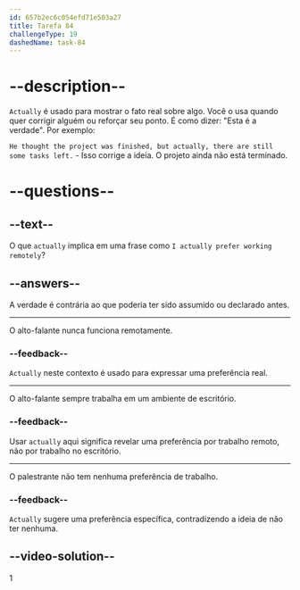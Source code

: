```yaml
---
id: 657b2ec6c054efd71e503a27
title: Tarefa 84
challengeType: 19
dashedName: task-84
---
```


# --description--

`Actually` é usado para mostrar o fato real sobre algo. Você o usa quando quer corrigir alguém ou reforçar seu ponto. É como dizer: "Esta é a verdade". Por exemplo:

`He thought the project was finished, but actually, there are still some tasks left.` - Isso corrige a ideia. O projeto ainda não está terminado.

# --questions--

## --text--

O que `actually` implica em uma frase como `I actually prefer working remotely`?

## --answers--

A verdade é contrária ao que poderia ter sido assumido ou declarado antes.

---

O alto-falante nunca funciona remotamente.

### --feedback--

`Actually` neste contexto é usado para expressar uma preferência real.

---

O alto-falante sempre trabalha em um ambiente de escritório.

### --feedback--

Usar `actually` aqui significa revelar uma preferência por trabalho remoto, não por trabalho no escritório.

---

O palestrante não tem nenhuma preferência de trabalho.

### --feedback--

`Actually` sugere uma preferência específica, contradizendo a ideia de não ter nenhuma.

## --video-solution--

1
